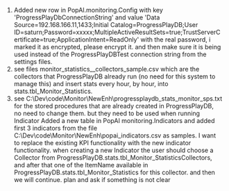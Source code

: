 1. Added new row in PopAI.monitoring.Config with key 'ProgressPlayDbConnectionString' and value 'Data Source=192.168.166.11,1433;Initial Catalog=ProgressPlayDB;User ID=saturn;Password=xxxxx;MultipleActiveResultSets=true;TrustServerCertificate=true;ApplicationIntent=ReadOnly' with the real password, i marked it as encrypted, please encrypt it. and then make sure it is being used instead of the ProgressPlayDBTest connection string from the settings files.
2. see files monitor_statistics__collectors_sample.csv which are the collectors that ProgressPlayDB already run (no need for this system to manage this) and insert stats every hour, by hour, into stats.tbl_Monitor_Statistics. 
3. see C:\Dev\code\Monitor\NewEnh\progressplaydb_stats_monitor_sps.txt for the stored procedures that are already created in ProgressPlayDB, no need to change them. but they need to be used when running Indicator
Added a new table in PopAI monitoring.Indicators and added first 3 indicators from the file C:\Dev\code\Monitor\NewEnh\popai_indicators.csv as samples.
I want to replace the existing KPI functionality with the new indicator functionality. when creating a new Indicator the user should choose a Collector from ProgressPlayDB.stats.tbl_Monitor_StatisticsCollectors, and after that one of the ItemName available in ProgressPlayDB.stats.tbl_Monitor_Statistics for this collector. 
and then we will continue. plan and ask if something is not clear